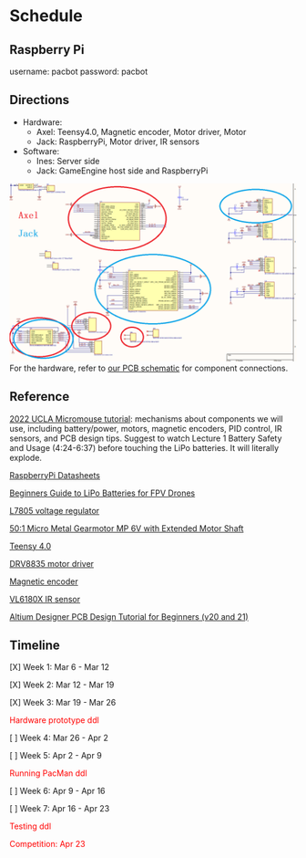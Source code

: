 # **Schedule**

## **Raspberry Pi**
username: pacbot
password: pacbot

## **Directions**

- Hardware: 
  - Axel: Teensy4.0, Magnetic encoder, Motor driver, Motor
  - Jack: RaspberryPi, Motor driver, IR sensors
- Software: 
  - Ines: Server side
  - Jack: GameEngine host side and RaspberryPi

![](./Docs/Hardware/components/components.png)
For the hardware, refer to [our PCB schematic](./Docs/Hardware/Altium/PacBot.pdf) for component connections.

## **Reference**
[2022 UCLA Micromouse tutorial](https://www.youtube.com/watch?v=UHWE3d_au30&list=PLAWsHzw_h0iiPIaGyXAr44G0XfHfyjOe7): mechanisms about components we will use, including battery/power, motors, magnetic encoders, PID control, IR sensors, and PCB design tips. Suggest to watch Lecture 1 Battery Safety and Usage (4:24-6:37) before touching the LiPo batteries. It will literally explode.

[RaspberryPi Datasheets](https://datasheets.raspberrypi.com/)

[Beginners Guide to LiPo Batteries for FPV Drones](https://fpvfc.org/beginners-guide-to-lipo-batteries#:~:text=LiPo%20Cell%20Voltage&text=The%20usable%20voltage%20range%20for,a%20battery%20bursting%20into%20flames.)

[L7805 voltage regulator](https://www.mouser.com/ProductDetail/STMicroelectronics/L7805ACD2T-TR?qs=Ctxo64yJVFuOLXlPPZdJUQ%3D%3D)

[50:1 Micro Metal Gearmotor MP 6V with Extended Motor Shaft](https://www.pololu.com/product/2379/resources)

[Teensy 4.0](https://www.pjrc.com/store/teensy40.html)

[DRV8835 motor driver](https://www.pololu.com/product/2135)

[Magnetic encoder](https://www.pololu.com/product/3081)

[VL6180X IR sensor](https://www.pololu.com/product/2489)

[Altium Designer PCB Design Tutorial for Beginners (v20 and 21)](https://www.youtube.com/watch?v=KpgRl28C018&list=PLDclr_SCaTAxEpaE0uf9RDQUNtW5YSoxW)

## **Timeline**

[X] Week 1: Mar 6 - Mar 12

[X] Week 2: Mar 12 - Mar 19

[X] Week 3: Mar 19 - Mar 26

<font color='red'>Hardware prototype ddl</font>

[ ] Week 4: Mar 26 - Apr 2

[ ] Week 5: Apr 2 - Apr 9

<font color='red'>Running PacMan ddl</font>

[ ] Week 6: Apr 9 - Apr 16

[ ] Week 7: Apr 16 - Apr 23

<font color='red'>Testing ddl</font>

<font color='red'>Competition: Apr 23</font>
